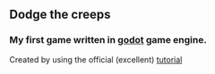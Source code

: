 ## Dodge the creeps

### My first game written in [godot](https://godotengine.org/) game engine.

Created by using the official (excellent) [tutorial](https://docs.godotengine.org/en/stable/getting_started/step_by_step/your_first_game.html#)
